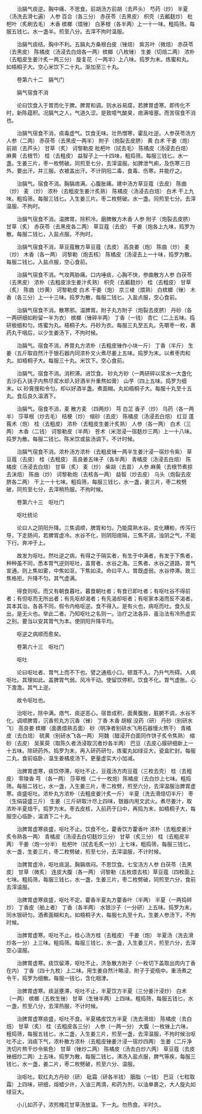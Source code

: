 <!-- { "loadSidebar": true } -->
　　治膈气痰逆。胸中痛、不思食。前胡汤方前胡（去芦头） 芍药（炒） 半夏（汤洗去滑七遍） 人参 百合（各三分） 赤茯苓（去黑皮） 枳壳（去瓤麸炒） 枇杷叶（炙刷去毛） 木香 槟榔（煨锉） 白茅根（各半两）上一十一味。粗捣筛。每服五钱匕。水一盏半。煎至八分。去滓不拘时温服。

　　治膈气痰结。胸中不利。五膈丸方桑根白皮（锉焙） 紫苏叶（微焙） 赤茯苓（去黑皮） 陈橘皮（汤浸去白焙各一两）槟榔（八枚锉） 生姜（切焙二两） 浓朴（去粗皮生姜汁炙一两三分） 旋复花（一两半）上八味。捣罗为末。炼蜜和丸。如梧桐子大。空心米饮下二十丸。渐加至三十丸。

　　卷第六十二　膈气门

　　膈气宿食不消

　　论曰饮食入于胃而化于脾。脾胃和调。则水谷易腐，若脾胃虚寒。即传化不时，新陈蕴积。况膈气之人，气道久涩。是致噫气酸臭，痞满噎塞。而苦宿食不消也。

　　治膈气宿食不消，痰毒虚气。饮食无味。壮热憎寒，霍乱吐逆。人参茯苓汤方人参（二两） 赤茯苓（去黑皮一两半） 附子（炮裂去皮脐） 黄 白术 干姜（炮）前胡（去芦头） 甘草（炙） 诃黎勒皮 枇杷叶（拭去毛） 陈橘皮（汤浸去白焙） 麻黄（去根节） 桂（去粗皮） 益智子上一十四味，粗捣筛。每服三钱匕。水一盏。生姜三片，枣一枚劈破。同煎至七分，去滓温服。如脾泄气痢，及伤寒三日外。要出汗，并三服。衣被盖出汗。不计阴阳二毒，食毒、伤寒。并能疗之。

　　治膈气。宿食不消。胸膈痞满。心腹胀痛。建中汤方草豆蔻（去皮） 陈曲（炒） 麦 （炒） 浓朴（去粗皮生姜汁炙熟） 陈橘皮（汤浸去白焙） 白术 干上九味。粗捣筛。每服三钱匕。入生姜三片。枣二枚劈破。水一盏。同煎至七分。去滓温服、不拘时。

　　治膈气宿食不消。温脾胃。除积冷。磨脾散方木香 人参 附子（炮裂去皮脐） 甘草（炙） 赤茯苓（去黑皮各二两） 草豆蔻（去皮） 干姜（炮各上九味，捣罗为散。每服二钱匕，入盐点服。不拘时。

　　治膈气宿食不消，草豆蔻散方草豆蔻（去皮） 高良姜（炮） 陈曲（炒） 麦 （炒） 木香（各一两） 诃黎勒（炮去核） 陈橘皮（汤浸去上一十味，捣罗为散。每服二钱匕。入盐点服，空心食前。

　　治膈气宿食不消。气攻两胁痛。口内唾痰，心胸不快，参曲散方人参 白茯苓（去黑皮） 浓朴（去粗皮涂生姜汁炙熟） 枳壳（去瓤麸炒） 桂（去粗皮） 甘草（炙） 陈曲（炒黄） 诃黎勒皮 白术 干姜（炮） 京三棱（煨熟） 白槟榔（锉） 木香（各三分）上一十三味。捣罗为散，每服二钱匕。入盐点服，空心食前。

　　治膈气宿食不消。散寒邪。温脾胃。附子丸方附子（炮裂去皮脐） 丹砂（各一两研细如粉留一半为衣） 槟榔（锉碎半两） 丁香（一钱） 杏仁（二上五味。捣研极细和匀。炼蜜为丸。梧桐子大。丹砂为衣。每服三丸至五丸。先嚼枣一枚，裹药丸干咽后，以少生姜汤下，不拘时候。

　　治膈气。宿食不消，养胃丸方浓朴（去粗皮锉作小块一斤） 丁香（半斤） 生姜（五斤取自然汁于银石器内同浓朴文火煮尽姜上五味。捣罗为末。以煮枣肉和丸。如梧桐子大。每服三十丸。米饮下。空心食前。

　　治膈气。宿食不消。消积滞。进饮食。 砂丸方砂（一两研碎以浆水一大盏化去沙石入铫子内熬尽浆水却入好酒半升重熬如膏） 山芋（四上五味。捣罗为细末。以 砂膏搜和令匀。却以好酒半盏。煮面糊。丸如梧桐子大。每服十丸至十五丸。食后良久温酒下。

　　治膈气。宿食不消，麦 散方麦 （四两炒） 芎 白芷 香子（炒） 乌药（各一两半） 莎草根（炒去毛） 桔梗（炒） 缩砂（去皮） 陈橘皮（汤浸去白焙） 红豆 蓬莪术（炮） 桂（去粗皮） 浓朴（去粗皮生姜汁炙熟） 人参（各一两） 白术（三两） 木香（二钱） 诃黎勒皮（半两） 苍术（米泔浸一宿麸炒三两）上一十八味。捣罗为散。每服二钱匕。陈米饮或盐汤调下。不计时候。

　　治膈气宿食不消。浓朴汤方浓朴（去粗皮锉一两半生姜汁浸一宿炒令紫） 草豆蔻（去皮） 桂（去粗皮） 高良姜五味子（各半两） 青橘皮（汤浸去白焙） 陈橘皮（汤浸去白焙） 甘草（炙） 麦（炒） 柴胡（去苗） 人参 麻黄（去根节煮掠去沫焙） 陈曲（炒） 诃黎勒炮（去核各一两） 益智（炒去皮） 乌头（炮裂去皮脐各二两） 干上一十七味。粗捣筛，每服三钱匕，水一盏，姜三片，枣二枚劈破，同煎至七分，去滓稍热服。不拘时候。

　　卷第六十三　呕吐门

　　呕吐统论

　　论曰人之阴阳升降。三焦调顺，脾胃和匀。乃能腐熟水谷。变化糟粕，传泻行导，下走肠间，若脾胃虚冷。水谷不化，则阴阳痞隔，三焦不调，浊阴之气，不能下行。奔冲于上。

　　故发为呕吐。然吐逆之病，有得之于隔实者，有生于中满者，有发于下焦者，种种虽不同，悉本胃气逆则呕吐，盖胃者、水谷之海。三焦者、水谷之道路，胃气宣通。则上焦如雾，中焦如沤，下焦如渎。命曰平人。胃既虚弱。水谷停滞。致三焦格拒。升降不匀。其气虚满。

　　得食则呕。而又有朝食暮吐。暮食朝吐者；有食已即吐者；有呕吐谷不得前者；有但呕而无所出者；有先呕却渴者；有先渴却呕者；有呕家本渴而反不渴者。其本其治。各各不同，假令内格呕逆。食不得入。是有火也，病呕而吐。食久反出，是无火也。举此二者。乃知呕吐之名则一。治疗之法各异、虽治法有冷热虚实之别。要当以安其胃气为本。使阴阳升降平均。

　　呕逆之病顺而愈矣。

　　卷第六十三　呕吐门

　　呕吐

　　论曰呕吐者、胃气上而不下也。譬之通瓶小口。顿溉不入。乃升气所碍。人病呕吐。其理如此。盖脾胃气弱。风冷干动。使留饮停积。饮食不化。胃气虚胀。心下澹澹。其气上逆。

　　故令呕吐也。

　　治呕吐，除中满。痞气、痰逆恶心。宿昔成积，面黄腹胀，脏腑不调，水谷不化，调顺脾胃，沉香煎丸方沉香（锉） 丁香 木香 胡椒 没药（研） 丹砂（别研水飞） 高良姜 槟榔（面裹煨熟去面） 砂（明净者别研水飞用石器慢火熬干） 青橘皮（去白焙） 硫黄（别研水飞各一两） 阿魏（醋浸开白面同作饼子炙令焦熟） 缩砂（去皮） 吴茱萸（取陈久者汤浸取沉者炒各半两） 巴豆（去皮心膜研细新上一十五味。除研药外。捣罗为末，再入研药研匀，炼蜜丸如绿豆大，瓷盒贮封。每服二丸，食前临卧、温生姜橘皮汤下。更量虚实大小加减。

　　治脾胃虚寒，痰饮停滞，呕吐不止，豆蔻汤方肉豆蔻（三枚去壳） 桂（去粗皮） 零陵香 芎 （各一两） 莎草根（二十一枚炮）陈橘皮（去白炒上七味。粗捣筛。每服二钱匕，水一盏，入生姜三片，枣二枚劈，煎至六分，去滓温服治脾胃虚寒。痰盛呕吐。浓朴丸方浓朴（去粗皮姜汁炙一斤） 半夏（洗去滑焙切半斤） 枣（生绢袋盛三斤） 生姜（三斤研取汁尽上四味，银器内用文武火。煮尽姜汁，取浓朴半夏焙干。捣罗为末。枣去皮核，入前药于臼中，再捣为末，如梧桐子大，每服空心临卧，温酒下二十丸。

　　治脾胃虚寒痰盛，呕吐不止。饮食不化，藿香饮方藿香叶 浓朴（去粗皮姜汁炙令熟各一两） 青橘皮（汤浸去白切麸炒三分） 甘草（炙三分） 桂（去粗皮半两） 干姜（炮一分半） 枇杷叶（拭去毛炙一分）上七味，粗捣筛，每服三钱匕，水一盏，生姜三片，枣二枚劈破，煎至七分，去滓温服，不计时候。

　　治脾胃虚冷，呕吐痰涎。胸膈痞闷。不思饮食。七宝汤方人参 白茯苓（去黑皮） 甘草（微炙） 连皮大腹（各一两） 诃黎勒（五枚煨去核）草豆蔻（四枚面上七味。粗捣筛，每服三钱匕，水一盏，生姜三片，枣二枚劈破，同煎至六分，食前去滓温服。

　　治脾胃虚寒痰盛，呕吐不定。藿香半夏丸方藿香叶（半两） 半夏（一两捣碎炒） 丁香皮（舶上者） 丁香（各半两） 水银沙子（一分研）上五味。捣罗为末，同水银研匀。酒煮面糊和丸，如梧桐子大，每服七丸至十丸，生姜人参汤下，不拘时候。

　　治脾胃虚寒。呕吐不止。桂心汤方桂（去粗皮） 干姜（炮） 半夏汤（洗去滑炒各一分）上三味。粗捣筛。每服三钱匕，水一盏，入生姜三片，煎至六分，去滓空心温服。

　　治脾胃虚寒。痰饮留滞，呕吐不止，济急散方附子（一枚切下盖取出肉内丁香在内） 丁香（四十九枚）上二味。用生姜自然汁略浸、附子于瓷瓶中。重汤煮之令干，捣罗为细散。每服一钱匕，含化咽津。

　　治脾胃虚寒。痰涎壅滞，呕吐不止，半夏饮方半夏（三分姜汁浸炒） 白术（一两） 槟榔（五枚生锉） 甘草（生锉半两）上四味。粗捣筛，每服五钱匕，水一盏，煎至八分，去滓热服，不计时候。

　　治脾胃虚寒痰盛，呕吐不食。半夏橘皮饮方半夏（洗去滑焙） 陈橘皮（去白焙） 甘草（炙） 桂（去粗皮各三分） 人参（一两一分） 大腹（一枚锉上六味，粗捣筛，每服五钱匕，水二盏，入生姜三片，煎至一盏，去滓温服，不拘时候治呕吐不止，消痰下气，浓朴散方浓朴（去粗皮锉姜汁浸一宿炒四两） 生姜（二斤净洗切片熬干炒令紫色） 甘草（锉炒二两） 陈橘皮（汤去白炒六两） 草豆蔻（去皮锉细炒二两）上五味。捣罗为散，每服二钱匕，沸汤入盐点服，脾气等疾，每服三钱匕，水一盏，姜二片，枣二枚劈破，煎至六分、温服。

　　治呕吐。软红丸方丹砂（研） 砒霜（研各半钱） 胭脂（一钱） 巴豆（七粒取霜）上四味，研细，熔蜡少许，入油三两滴，和药为剂，以油单裹之，大人旋丸如绿豆大。

　　小儿如芥子，浓煎槐花甘草汤放温。下一丸。勿热食。半时久。


